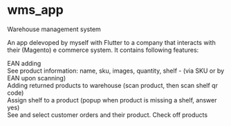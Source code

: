 # wms_app
Warehouse management system

An app delevoped by myself with Flutter to a company that interacts with their (Magento) e commerce system. It contains following features:

EAN adding </br>
See product information: name, sku, images, quantity, shelf - (via SKU or by EAN upon scanning) </br>
Adding returned products to warehouse (scan product, then scan shelf qr code) </br>
Assign shelf to a product (popup when product is missing a shelf, answer yes) </br>
See and select customer orders and their product. Check off products </br>
